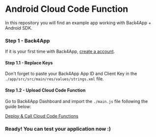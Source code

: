 # Android Cloud Code Function

In this repository you will find an example app working with Back4App + Android SDK.

### Step 1 - Back4App

If it is your first time with Back4App, [create a account](https://www.back4app.com/docs/platform/get-started/new-parse-app).

#### Step 1.1 - Replace Keys

Don't forget to paste your Back4App App ID and Client Key in the `./app/src/src/main/res/values/strings.xml` file.

#### Step 1.2 - Upload Cloud Code Function

Go to Back4App Dashboard and import the `./main.js` file following the guide below:

[Deploy & Call Cloud Code Functions](https://www.back4app.com/docs/platform/get-started/cloud-functions)

### Ready! You can test your application now :)
